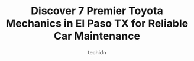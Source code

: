 ---
layout: ampstory
image: https://images.unsplash.com/photo-1614687153862-b0e115ebcef1?ixlib=rb-4.0.3&ixid=MnwxMjA3fDB8MHxwaG90by1wYWdlfHx8fGVufDB8fHx8&auto=format&fit=crop&w=640&h=853&q=80
author: techidn
featured: false
description: When it comes to maintaining and repairing your vehicle in El Paso TX, USA, you deserve nothing but the best. Thats why the 7 best Toyota Mechanic in the area are here to offer their expert
title: Discover 7 Premier Toyota Mechanics in El Paso TX for Reliable Car Maintenance
cover:
   title: Discover 7 Premier Toyota Mechanics in El Paso TX for Reliable Car Maintenance
   subtitle: Rickpate
   background: https://images.unsplash.com/photo-1614687153862-b0e115ebcef1?ixlib=rb-4.0.3&ixid=MnwxMjA3fDB8MHxwaG90by1wYWdlfHx8fGVufDB8fHx8&auto=format&fit=crop&w=640&h=853&q=80

pages: 
 - layout: thirds
   top: <h1>#1 FOX Toyota of El Paso</h1>
   bottom: "<p>Thank you David Maldonado and Daniel for your 100% customer service. We were in and out within no time. We love our 2022 Toyota Supra. David is an excellent salesman, he </p>"
   background: https://www.knot35.com/toplist/wp-content/uploads/2023/06/best-toyota-mechanic-1-in-el-paso-tx-1685834686.jpeg
   backgroundblur: true
 - layout: thirds
   top: <h1>#2 Jays Automotive - Lomaland</h1>
   bottom: "<p>941 Lomaland Dr, El Paso, TX 79907, United States</p>"
   background: https://www.knot35.com/toplist/wp-content/uploads/2023/06/best-toyota-mechanic-2-in-el-paso-tx-1685834686.jpeg
   cta:
      link: https://www.knot35.com/toplist/discover-7-premier-toyota-mechanics-in-el-paso-tx-for-reliable-car-maintenance/
      text: Discover 7 Premier Toyota Mechanics in El Paso TX for Reliable Car Maintenance
 - layout: thirds
   top: <h1>#3 Toyota Service</h1>
   bottom: "<p>El Paso, TX 79925, United States</p>"
   background: https://www.knot35.com/toplist/wp-content/uploads/2023/06/best-toyota-mechanic-3-in-el-paso-tx-1685834686.jpeg
   cta:
      link: https://www.knot35.com/toplist/discover-7-premier-toyota-mechanics-in-el-paso-tx-for-reliable-car-maintenance/
      text: Discover 7 Premier Toyota Mechanics in El Paso TX for Reliable Car Maintenance
 - layout: thirds
   top: <h1>#4 Car Fix Auto Repair</h1>
   bottom: "<p>2110 N Zaragoza Rd, El Paso, TX 79938, United States</p>"
   background: https://images.unsplash.com/photo-1553949345-eb786bb3f7ba?ixlib=rb-4.0.3&ixid=MnwxMjA3fDB8MHxwaG90by1wYWdlfHx8fGVufDB8fHx8&auto=format&fit=crop&w=640&h=853&q=80
   cta:
      link: https://www.knot35.com/toplist/discover-7-premier-toyota-mechanics-in-el-paso-tx-for-reliable-car-maintenance/
      text: Discover 7 Premier Toyota Mechanics in El Paso TX for Reliable Car Maintenance
 - layout: thirds
   top: <h1>#5 Fox Toyota of El Paso Service</h1>
   bottom: "<p>11165 Gateway Blvd W, El Paso, TX 79935, United States</p>"
   background: https://images.unsplash.com/photo-1518640467707-6811f4a6ab73?ixlib=rb-4.0.3&ixid=MnwxMjA3fDB8MHxwaG90by1wYWdlfHx8fGVufDB8fHx8&auto=format&fit=crop&w=640&h=853&q=80
   cta:
      link: https://www.knot35.com/toplist/discover-7-premier-toyota-mechanics-in-el-paso-tx-for-reliable-car-maintenance/
      text: Discover 7 Premier Toyota Mechanics in El Paso TX for Reliable Car Maintenance
 - layout: thirds
   top: <h1>#6 A&W Automotive</h1>
   bottom: "<p>8239 Burnham Dr, El Paso, TX 79907, United States</p>"
   background: https://images.unsplash.com/photo-1484589065579-248aad0d8b13?ixlib=rb-4.0.3&ixid=MnwxMjA3fDB8MHxwaG90by1wYWdlfHx8fGVufDB8fHx8&auto=format&fit=crop&w=640&h=853&q=80
   cta:
      link: https://www.knot35.com/toplist/discover-7-premier-toyota-mechanics-in-el-paso-tx-for-reliable-car-maintenance/
      text: Discover 7 Premier Toyota Mechanics in El Paso TX for Reliable Car Maintenance
 - layout: thirds
   top: <h1>#7 Bruces Automotive</h1>
   bottom: "<p>4426 Titanic Ave, El Paso, TX 79904, United States</p>"
   background: https://images.unsplash.com/photo-1509114397022-ed747cca3f65?ixlib=rb-4.0.3&ixid=MnwxMjA3fDB8MHxwaG90by1wYWdlfHx8fGVufDB8fHx8&auto=format&fit=crop&w=640&h=853&q=80
   cta:
      link: https://www.knot35.com/toplist/discover-7-premier-toyota-mechanics-in-el-paso-tx-for-reliable-car-maintenance/
      text: Discover 7 Premier Toyota Mechanics in El Paso TX for Reliable Car Maintenance
 - layout: thirds
   middle: Continue reading...
   background: https://images.unsplash.com/photo-1534312527009-56c7016453e6?ixlib=rb-4.0.3&ixid=MnwxMjA3fDB8MHxwaG90by1wYWdlfHx8fGVufDB8fHx8&auto=format&fit=crop&w=640&h=853&q=80
   cta:
      link: https://www.knot35.com/toplist/discover-7-premier-toyota-mechanics-in-el-paso-tx-for-reliable-car-maintenance/
      text: Discover 7 Premier Toyota Mechanics in El Paso TX for Reliable Car Maintenance
      
---